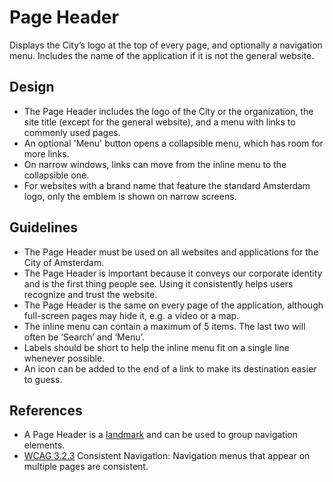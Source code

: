 <!-- @license CC0-1.0 -->

# Page Header

Displays the City’s logo at the top of every page, and optionally a navigation menu.
Includes the name of the application if it is not the general website.

## Design

- The Page Header includes the logo of the City or the organization, the site title (except for the general website), and a menu with links to commonly used pages.
- An optional 'Menu' button opens a collapsible menu, which has room for more links.
- On narrow windows, links can move from the inline menu to the collapsible one.
- For websites with a brand name that feature the standard Amsterdam logo, only the emblem is shown on narrow screens.

## Guidelines

- The Page Header must be used on all websites and applications for the City of Amsterdam.
- The Page Header is important because it conveys our corporate identity and is the first thing people see.
  Using it consistently helps users recognize and trust the website.
- The Page Header is the same on every page of the application, although full-screen pages may hide it, e.g. a video or a map.
- The inline menu can contain a maximum of 5 items.
  The last two will often be ‘Search’ and ‘Menu’.
- Labels should be short to help the inline menu fit on a single line whenever possible.
- An icon can be added to the end of a link to make its destination easier to guess.

## References

- A Page Header is a [landmark](https://www.w3.org/TR/wai-aria-practices-1.1/#aria_landmark_roles) and can be used to group navigation elements.
- [WCAG 3.2.3](https://wcag.com/designers/3-2-3-consistent-navigation/) Consistent Navigation: Navigation menus that appear on multiple pages are consistent.
